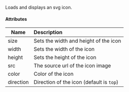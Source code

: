 Loads and displays an svg icon.

#### Attributes

| Name      | Description                              |
| --------- |:-----------------------------------------|
| size      | Sets the width and height of the icon    |
| width     | Sets the width of the icon               |
| height    | Sets the height of the icon              |
| src       | The source url of the icon image         |
| color     | Color of the icon                        |
| direction | Direction of the icon (default is `top`) |

<rv-bind-content class="pt-3">
  <template>
    <rv-example-tabs class="pt-3" handle="bs4-icon">
      <template type="single-html-file">
        <bs4-icon color="danger" rv-src="'{{ 'iconset_icon_close.svg' | asset_url }}'" size="32"></bs4-icon>
      </template>
    </rv-example-tabs>
  </template>
</rv-bind-content>
